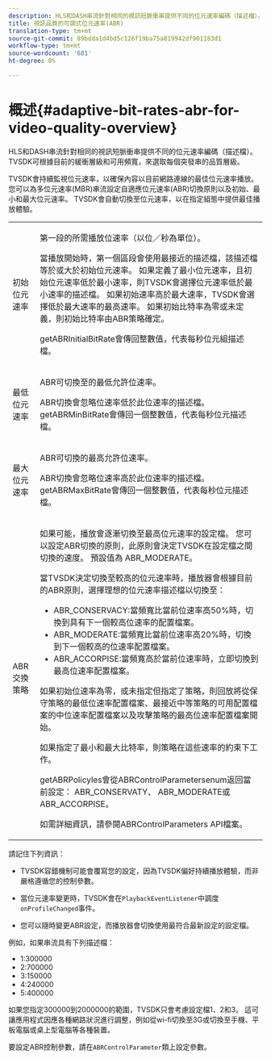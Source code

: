 ```yaml
---
description: HLS和DASH串流針對相同的視訊短脈衝串提供不同的位元速率編碼（描述檔）。 TVSDK可根據目前的緩衝層級和可用頻寬，來選取每個突發串的品質層級。
title: 視訊品質的可調式位元速率(ABR)
translation-type: tm+mt
source-git-commit: 89bdda1d4bd5c126f19ba75a819942df901183d1
workflow-type: tm+mt
source-wordcount: '681'
ht-degree: 0%

---
```



# 概述{#adaptive-bit-rates-abr-for-video-quality-overview}

HLS和DASH串流針對相同的視訊短脈衝串提供不同的位元速率編碼（描述檔）。 TVSDK可根據目前的緩衝層級和可用頻寬，來選取每個突發串的品質層級。

TVSDK會持續監視位元速率，以確保內容以目前網路連線的最佳位元速率播放。 您可以為多位元速率(MBR)串流設定自適應位元速率(ABR)切換原則以及初始、最小和最大位元速率。 TVSDK會自動切換至位元速率，以在指定組態中提供最佳播放體驗。

<table id="table_AF838E082235406AA359BF1C1A77F85F"> 
 <tbody> 
  <tr> 
   <td colname="col01"> 初始位元速率 </td> 
   <td colname="col2"> <p>第一段的所需播放位速率（以位／秒為單位）。 </p> <p>當播放開始時，第一個區段會使用最接近的描述檔，該描述檔等於或大於初始位元速率。 如果定義了最小位元速率，且初始位元速率低於最小速率，則TVSDK會選擇位元速率低於最小速率的描述檔。 如果初始速率高於最大速率，TVSDK會選擇低於最大速率的最高速率。 如果初始比特率為零或未定義，則初始比特率由ABR策略確定。 </p> <p><span class="codeph"> </span> getABRInitialBitRate會傳回整數值，代表每秒位元組描述檔。 </p> </td> 
  </tr> 
  <tr> 
   <td colname="col01"> 最低位元速率 </td> 
   <td colname="col2"> <p>ABR可切換至的最低允許位速率。 </p> <p>ABR切換會忽略位速率低於此位速率的描述檔。 <span class="codeph"> </span> getABRMinBitRate會傳回一個整數值，代表每秒位元描述檔。 </p> </td> 
  </tr> 
  <tr> 
   <td colname="col01"> 最大位元速率 </td> 
   <td colname="col2"> <p>ABR可切換的最高允許位速率。 </p> <p>ABR切換會忽略位速率高於此位速率的描述檔。 <span class="codeph"> </span> getABRMaxBitRate會傳回一個整數值，代表每秒位元描述檔。 </p> </td> 
  </tr> 
  <tr> 
   <td colname="col01"> ABR交換策略 </td> 
   <td colname="col2"> <p>如果可能，播放會逐漸切換至最高位元速率的設定檔。 您可以設定ABR切換的原則，此原則會決定TVSDK在設定檔之間切換的速度。 預設值為<span class="codeph"> ABR_MODERATE</span>。 </p> <p>當TVSDK決定切換至較高的位元速率時，播放器會根據目前的ABR原則，選擇理想的位元速率描述檔以切換至： 
     <ul id="ul_AC9C99D84A3B4A8DBD1A05CC05DEE771"> 
      <li id="li_B79C0AA2CBFB42FF98A257CEC9C400BA"><span class="codeph"> ABR_CONSERVACY</span>:當頻寬比當前位速率高50%時，切換到具有下一個較高位速率的配置檔案。 </li> 
      <li id="li_38CC3A95D8634F359D0F7C273D0108C0"><span class="codeph"> ABR_MODERATE</span>:當頻寬比當前位速率高20%時，切換到下一個較高的位速率配置檔案。 </li> 
      <li id="li_E845C035420D4B3FB2B179F448F8CA85"><span class="codeph"> ABR_ACCORPISE</span>:當頻寬高於當前位速率時，立即切換到最高位速率配置檔案。 </li> 
     </ul> </p> <p>如果初始位速率為零，或未指定但指定了策略，則回放將從保守策略的最低位速率配置檔案、最接近中等策略的可用配置檔案的中位速率配置檔案以及攻擊策略的最高位速率配置檔案開始。 </p> <p>如果指定了最小和最大比特率，則策略在這些速率的約束下工作。 </p> <p> <span class="codeph"> </span> getABRPolicyles會從ABRControlParametersenum返回當 <span class="codeph"> </span> 前設定： <span class="codeph"> ABR_CONSERVATY</span>、 <span class="codeph"> ABR_MODERATE</span>或 <span class="codeph"> ABR_ACCORPISE</span>。 </p> <p>如需詳細資訊，請參閱ABRControlParameters API檔案。</p> </td> 
  </tr> 
 </tbody> 
</table>

請記住下列資訊：

* TVSDK容錯機制可能會覆寫您的設定，因為TVSDK偏好持續播放體驗，而非嚴格遵循您的控制參數。
* 當位元速率變更時，TVSDK會在`PlaybackEventListener`中調度`onProfileChanged`事件。

* 您可以隨時變更ABR設定，而播放器會切換使用最符合最新設定的設定檔。

例如，如果串流具有下列描述檔：

* 1:300000
* 2:700000
* 3:150000
* 4:240000
* 5:400000

如果您指定300000到2000000的範圍，TVSDK只會考慮設定檔1、2和3。 這可讓應用程式因應各種網路狀況進行調整，例如從wi-fi切換至3G或切換至手機、平板電腦或桌上型電腦等各種裝置。

要設定ABR控制參數，請在`ABRControlParameter`類上設定參數。
